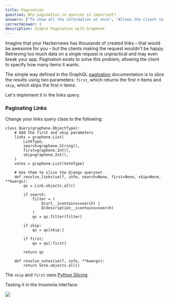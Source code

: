 ```yaml
---
title: Pagination
question: Why pagination in queries is important?
answers: ["To show all the information at once", "Allows the client to say how much data it wants", "To filter results by specific fields", "GraphQL can't run without pagination"]
correctAnswer: 1
description: Simple Pagination with Graphene
---
```


Imagine that your Hackernews has thousands of created links – that would be awesome for you – but the clients making the request wouldn't be happy. Retrieving too much data on a single request is unpractical and may even break your app. Pagination exists to solve this problem, allowing the client to specify how many items it wants.

The simple way defined in the GraphQL [pagination](http://graphql.org/learn/pagination/) documentation is to slice the results using two parameters: `first`, which returns the first *n* items and `skip`, which skips the first *n* items.

Let's implement it in the links query.

### Paginating Links

<Instruction>

Change your links query class to the following:

```python(path=".../graphql-python/hackernews/links/schema.py")
class Query(graphene.ObjectType):
    # Add the first and skip parameters
    links = graphene.List(
        LinkType,
        search=graphene.String(),
        first=graphene.Int(),
        skip=graphene.Int(),
    )
    votes = graphene.List(VoteType)

    # Use them to slice the Django queryset
    def resolve_links(self, info, search=None, first=None, skip=None, **kwargs):
        qs = Link.objects.all()

        if search:
            filter = (
                Q(url__icontains=search) |
                Q(description__icontains=search)
            )
            qs = qs.filter(filter)

        if skip:
            qs = qs[skip:]

        if first:
            qs = qs[:first]

        return qs

    def resolve_votes(self, info, **kwargs):
        return Vote.objects.all()

```

</Instruction>

The `skip` and `first` uses [Python Slicing](https://www.dotnetperls.com/slice-python).

Testing it in the Insomnia interface:

![](https://i.imgur.com/pcNvb8y.png)
